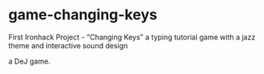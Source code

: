 # game-changing-keys


First Ironhack Project -
"Changing Keys"
a typing tutorial game with a jazz theme and interactive sound design

a DeJ game.
